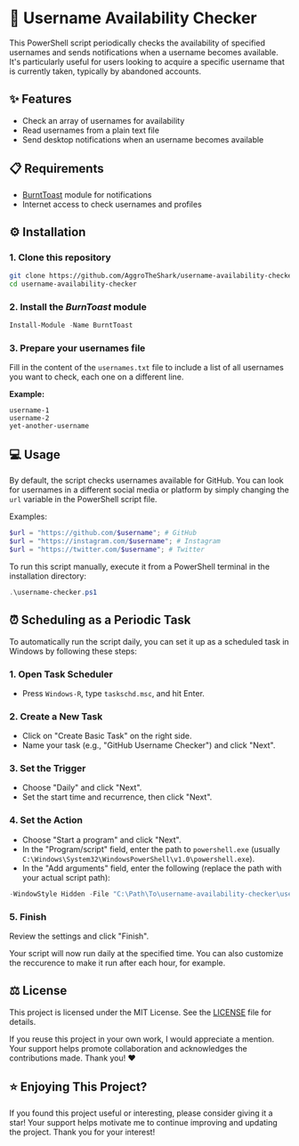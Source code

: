 # 👤 Username Availability Checker

This PowerShell script periodically checks the availability of specified usernames and sends notifications when a username becomes available. It's particularly useful for users looking to acquire a specific username that is currently taken, typically by abandoned accounts.

## ✨ Features

- Check an array of usernames for availability
- Read usernames from a plain text file
- Send desktop notifications when an username becomes available

## 📋 Requirements

- [BurntToast](https://github.com/Windos/BurntToast) module for notifications
- Internet access to check usernames and profiles

## ⚙ Installation

### 1. Clone this repository
```bash
git clone https://github.com/AggroTheShark/username-availability-checker.git
cd username-availability-checker
```

### 2. Install the _BurnToast_ module
```powershell
Install-Module -Name BurntToast
```

### 3. Prepare your usernames file

Fill in the content of the `usernames.txt` file to include a list of all usernames you want to check, each one on a different line.

**Example:**
```
username-1
username-2
yet-another-username
```

## 💻 Usage

By default, the script checks usernames available for GitHub. You can look for usernames in a different social media or platform by simply changing the `url` variable in the PowerShell script file.

Examples:
```powershell
$url = "https://github.com/$username"; # GitHub
$url = "https://instagram.com/$username"; # Instagram
$url = "https://twitter.com/$username"; # Twitter
```

To run this script manually, execute it from a PowerShell terminal in the installation directory:

```powershell
.\username-checker.ps1
```

## ⏰ Scheduling as a Periodic Task

To automatically run the script daily, you can set it up as a scheduled task in Windows by following these steps:

### 1. Open Task Scheduler
* Press `Windows-R`, type `taskschd.msc`, and hit Enter.

### 2. Create a New Task
* Click on "Create Basic Task" on the right side.
* Name your task (e.g., "GitHub Username Checker") and click "Next".

### 3. Set the Trigger
* Choose "Daily" and click "Next".
* Set the start time and recurrence, then click "Next".

### 4. Set the Action
* Choose "Start a program" and click "Next".
* In the "Program/script" field, enter the path to `powershell.exe` (usually `C:\Windows\System32\WindowsPowerShell\v1.0\powershell.exe`).
* In the "Add arguments" field, enter the following (replace the path with your actual script path):
```powershell
-WindowStyle Hidden -File "C:\Path\To\username-availability-checker\username-checker.ps1"
```

### 5. Finish
Review the settings and click "Finish".

Your script will now run daily at the specified time. You can also customize the reccurence to make it run after each hour, for example.

## ⚖ License

This project is licensed under the MIT License. See the [LICENSE](./LICENSE) file for details.

If you reuse this project in your own work, I would appreciate a mention. Your support helps promote collaboration and acknowledges the contributions made. Thank you! ♥

## ⭐ Enjoying This Project?

If you found this project useful or interesting, please consider giving it a star! Your support helps motivate me to continue improving and updating the project. Thank you for your interest!